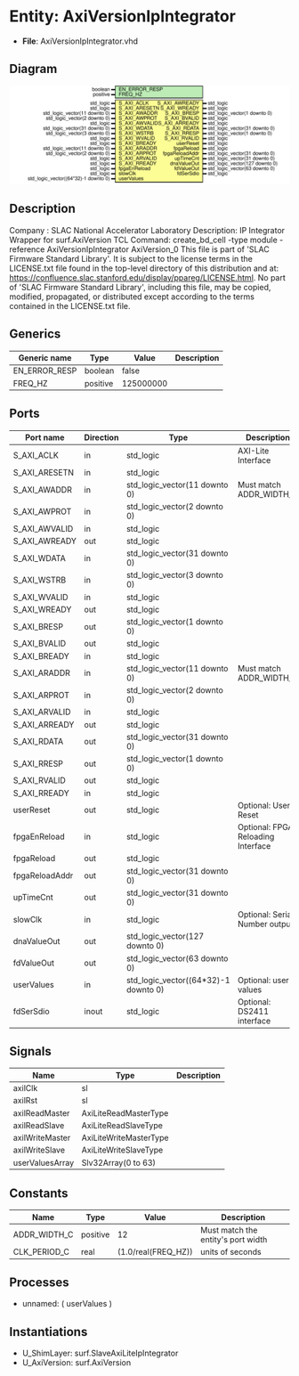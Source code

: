 # Entity: AxiVersionIpIntegrator

- **File**: AxiVersionIpIntegrator.vhd
## Diagram

![Diagram](AxiVersionIpIntegrator.svg "Diagram")
## Description

Company    : SLAC National Accelerator Laboratory
Description: IP Integrator Wrapper for surf.AxiVersion
TCL Command: create_bd_cell -type module -reference AxiVersionIpIntegrator AxiVersion_0
This file is part of 'SLAC Firmware Standard Library'.
It is subject to the license terms in the LICENSE.txt file found in the
top-level directory of this distribution and at:
   https://confluence.slac.stanford.edu/display/ppareg/LICENSE.html.
No part of 'SLAC Firmware Standard Library', including this file,
may be copied, modified, propagated, or distributed except according to
the terms contained in the LICENSE.txt file.
## Generics

| Generic name  | Type     | Value     | Description |
| ------------- | -------- | --------- | ----------- |
| EN_ERROR_RESP | boolean  | false     |             |
| FREQ_HZ       | positive | 125000000 |             |
## Ports

| Port name      | Direction | Type                                 | Description                        |
| -------------- | --------- | ------------------------------------ | ---------------------------------- |
| S_AXI_ACLK     | in        | std_logic                            | AXI-Lite Interface                 |
| S_AXI_ARESETN  | in        | std_logic                            |                                    |
| S_AXI_AWADDR   | in        | std_logic_vector(11 downto 0)        | Must match ADDR_WIDTH_C            |
| S_AXI_AWPROT   | in        | std_logic_vector(2 downto 0)         |                                    |
| S_AXI_AWVALID  | in        | std_logic                            |                                    |
| S_AXI_AWREADY  | out       | std_logic                            |                                    |
| S_AXI_WDATA    | in        | std_logic_vector(31 downto 0)        |                                    |
| S_AXI_WSTRB    | in        | std_logic_vector(3 downto 0)         |                                    |
| S_AXI_WVALID   | in        | std_logic                            |                                    |
| S_AXI_WREADY   | out       | std_logic                            |                                    |
| S_AXI_BRESP    | out       | std_logic_vector(1 downto 0)         |                                    |
| S_AXI_BVALID   | out       | std_logic                            |                                    |
| S_AXI_BREADY   | in        | std_logic                            |                                    |
| S_AXI_ARADDR   | in        | std_logic_vector(11 downto 0)        | Must match ADDR_WIDTH_C            |
| S_AXI_ARPROT   | in        | std_logic_vector(2 downto 0)         |                                    |
| S_AXI_ARVALID  | in        | std_logic                            |                                    |
| S_AXI_ARREADY  | out       | std_logic                            |                                    |
| S_AXI_RDATA    | out       | std_logic_vector(31 downto 0)        |                                    |
| S_AXI_RRESP    | out       | std_logic_vector(1 downto 0)         |                                    |
| S_AXI_RVALID   | out       | std_logic                            |                                    |
| S_AXI_RREADY   | in        | std_logic                            |                                    |
| userReset      | out       | std_logic                            | Optional: User Reset               |
| fpgaEnReload   | in        | std_logic                            | Optional: FPGA Reloading Interface |
| fpgaReload     | out       | std_logic                            |                                    |
| fpgaReloadAddr | out       | std_logic_vector(31 downto 0)        |                                    |
| upTimeCnt      | out       | std_logic_vector(31 downto 0)        |                                    |
| slowClk        | in        | std_logic                            | Optional: Serial Number outputs    |
| dnaValueOut    | out       | std_logic_vector(127 downto 0)       |                                    |
| fdValueOut     | out       | std_logic_vector(63 downto 0)        |                                    |
| userValues     | in        | std_logic_vector((64*32)-1 downto 0) | Optional: user values              |
| fdSerSdio      | inout     | std_logic                            | Optional: DS2411 interface         |
## Signals

| Name            | Type                   | Description |
| --------------- | ---------------------- | ----------- |
| axilClk         | sl                     |             |
| axilRst         | sl                     |             |
| axilReadMaster  | AxiLiteReadMasterType  |             |
| axilReadSlave   | AxiLiteReadSlaveType   |             |
| axilWriteMaster | AxiLiteWriteMasterType |             |
| axilWriteSlave  | AxiLiteWriteSlaveType  |             |
| userValuesArray | Slv32Array(0 to 63)    |             |
## Constants

| Name         | Type     | Value                | Description                        |
| ------------ | -------- | -------------------- | ---------------------------------- |
| ADDR_WIDTH_C | positive |  12                  | Must match the entity's port width |
| CLK_PERIOD_C | real     |  (1.0/real(FREQ_HZ)) | units of seconds                   |
## Processes
- unnamed: ( userValues )
## Instantiations

- U_ShimLayer: surf.SlaveAxiLiteIpIntegrator
- U_AxiVersion: surf.AxiVersion
